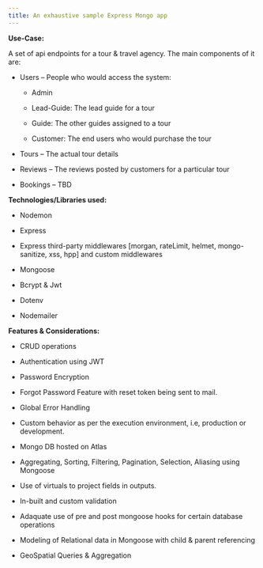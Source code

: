 ```yaml
---
title: An exhaustive sample Express Mongo app
---
```


**Use-Case:**

A set of api endpoints for a tour & travel agency. The main components of it
are:

-   Users – People who would access the system:

    -   Admin

    -   Lead-Guide: The lead guide for a tour

    -   Guide: The other guides assigned to a tour

    -   Customer: The end users who would purchase the tour

-   Tours – The actual tour details

-   Reviews – The reviews posted by customers for a particular tour

-   Bookings – TBD

**Technologies/Libraries used:**

-   Nodemon

-   Express

-   Express third-party middlewares [morgan, rateLimit, helmet, mongo-sanitize,
    xss, hpp] and custom middlewares

-   Mongoose

-   Bcrypt & Jwt

-   Dotenv

-   Nodemailer

**Features & Considerations:**

-   CRUD operations

-   Authentication using JWT

-   Password Encryption

-   Forgot Password Feature with reset token being sent to mail.

-   Global Error Handling

-   Custom behavior as per the execution environment, i.e, production or
    development.

-   Mongo DB hosted on Atlas

-   Aggregating, Sorting, Filtering, Pagination, Selection, Aliasing using
    Mongoose

-   Use of virtuals to project fields in outputs.

-   In-built and custom validation

-   Adaquate use of pre and post mongoose hooks for certain database operations

-   Modeling of Relational data in Mongoose with child & parent referencing

-   GeoSpatial Queries & Aggregation
